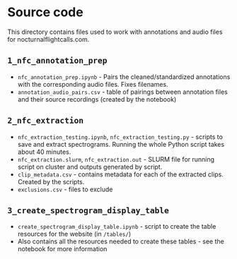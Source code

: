 
# Source code

This directory contains files used to work with annotations and audio files for nocturnalflightcalls.com.

## `1_nfc_annotation_prep` 
* `nfc_annotation_prep.ipynb` - Pairs the cleaned/standardized annotations with the corresponding audio files. Fixes filenames.
* `annotation_audio_pairs.csv` - table of pairings between annotation files and their source recordings (created by the notebook)

## `2_nfc_extraction`
* `nfc_extraction_testing.ipynb`, `nfc_extraction_testing.py` - scripts to save and extract spectrograms. Running the whole Python script takes about 40 minutes.
* `nfc_extraction.slurm`, `nfc_extraction.out` - SLURM file for running script on cluster and outputs generated by script.
* `clip_metadata.csv` - contains metadata for each of the extracted clips. Created by the scripts.
* `exclusions.csv` - files to exclude

## `3_create_spectrogram_display_table` 
* `create_spectrogram_display_table.ipynb` - script to create the table resources for the website (in `/tables/`)
* Also contains all the resources needed to create these tables - see the notebook for more information
